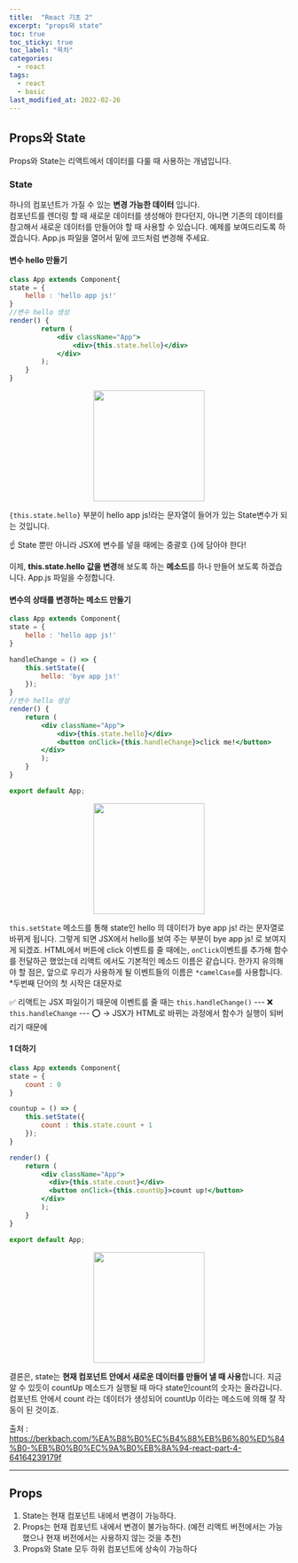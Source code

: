 ```yaml
---
title:  "React 기초 2"
excerpt: "props와 state"
toc: true
toc_sticky: true
toc_label: "목차"
categories:
  - react
tags:
  - react
  - basic
last_modified_at: 2022-02-26
---
```


## Props와 State
Props와 State는 리액트에서 데이터를 다룰 때 사용하는 개념입니다.

### State
하나의 컴포넌트가 가질 수 있는 **변경 가능한 데이터** 입니다.  
컴포넌트를 렌더링 할 때 새로운 데이터를 생성해야 한다던지, 아니면 기존의 데이터를 참고해서 새로운 데이터를 만들어야 할 때 사용할 수 있습니다. 예제를 보여드리도록 하겠습니다. App.js 파일을 열어서 밑에 코드처럼 변경해 주세요.

#### 변수 hello 만들기 

```jsx
class App extends Component{
state = {
    hello : 'hello app js!'
}
//변수 hello 생성
render() {
        return (
            <div className="App">
                <div>{this.state.hello}</div>
            </div>
        );
    }
}
```
<div style="text-align:center" >
<img style="width:200px;" src="https://user-images.githubusercontent.com/86641773/155874397-578d94c4-145e-4c85-bae3-06b53b17e642.png">
</div>

`{this.state.hello}` 부분이 hello app js!라는 문자열이 들어가 있는 State변수가 되는 것입니다.

☝ State 뿐만 아니라 JSX에 변수를 넣을 때에는 중괄호 {}에 담아야 한다!

이제, **this.state.hello 값을 변경**해 보도록 하는 **메소드**를 하나 만들어 보도록 하겠습니다. App.js 파일을 수정합니다.

#### 변수의 상태를 변경하는 메소드 만들기 

```jsx
class App extends Component{
state = {
    hello : 'hello app js!'
}

handleChange = () => {
    this.setState({
        hello: 'bye app js!'
    });
}
//변수 hello 생성
render() {
    return (
        <div className="App">
            <div>{this.state.hello}</div>
            <button onClick={this.handleChange}>click me!</button>
        </div>
        );
    }
}

export default App;
```

<div style="text-align:center" >
<img style="width:200px;" src="https://user-images.githubusercontent.com/86641773/155874626-89377af0-7724-455d-9470-a6265f824e6e.png">
</div>

`this.setState` 메소드를 통해 state인 hello 의 데이터가 bye app js! 라는 문자열로 바뀌게 됩니다.
그렇게 되면 JSX에서 hello를 보여 주는 부분이 bye app js! 로 보여지게 되겠죠.
HTML에서 버튼에 click 이벤트를 줄 때에는, `onClick`이벤트를 추가해 함수를 전달하곤 했었는데 리액트 에서도 기본적인 메소드 이름은 같습니다. 한가지 유의해야 할 점은, 앞으로 우리가 사용하게 될 이벤트들의 이름은 `*camelCase`를 사용합니다.  
*두번째 단어의 첫 시작은 대문자로  

✅ 리액트는 JSX 파일이기 때문에 이벤트를 줄 때는 
`this.handleChange()` --- ❌
`this.handleChange`   --- ⭕
-> JSX가 HTML로 바뀌는 과정에서 함수가 실행이 되버리기 때문에

#### 1 더하기

```jsx
class App extends Component{
state = {
    count : 0
}

countup = () => {
    this.setState({
        count : this.state.count + 1
    });
}

render() {
    return (
        <div className="App">
          <div>{this.state.count}</div>
          <button onClick={this.countUp}>count up!</button>
        </div>
        );
    }
}

export default App;
```

<div style="text-align:center" >
<img style="width:200px;" src="https://user-images.githubusercontent.com/86641773/155874928-50a751ab-9eac-4936-9267-e328fbe0354c.png">
</div>

결론은, state는 **현재 컴포넌트 안에서 새로운 데이터를 만들어 낼 때 사용**합니다. 지금 알 수 있듯이 countUp 메소드가 실행될 때 마다 state인count의 숫자는 올라갑니다. 컴포넌트 안에서 count 라는 데이터가 생성되어 countUp 이라는 메소드에 의해 잘 작동이 된 것이죠.

출처 : https://berkbach.com/%EA%B8%B0%EC%B4%88%EB%B6%80%ED%84%B0-%EB%B0%B0%EC%9A%B0%EB%8A%94-react-part-4-64164239179f
 

---


## Props
1. State는 현재 컴포넌트 내에서 변경이 가능하다.
2. Props는 현재 컴포넌트 내에서 변경이 불가능하다.
(예전 리액트 버전에서는 가능했으나 현재 버전에서는 사용하지 않는 것을 추천)
3. Props와 State 모두 하위 컴포넌트에 상속이 가능하다